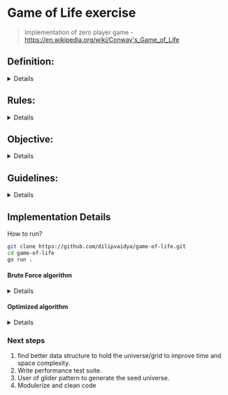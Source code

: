 # Game of Life exercise
> Implementation of zero player game - https://en.wikipedia.org/wiki/Conway's_Game_of_Life

## Definition​:
<details>

<p>
The universe of the Game of Life is an infinite two­dimensional orthogonal grid of square cells, each of
which is in one of two possible states, alive​ or dead.​ Every cell interacts with its eight neighbours, which
are the cells that are horizontally, vertically, or diagonally adjacent.
</p>

</details>

## Rules​:
<details>

At each step in time, the following transitions occur:
1. Any live cell with fewer than two live neighbours dies​, as if caused by under­population.
2. Any live cell with two or three live neighbours lives​ on to the next generation.
3. Any live cell with more than three live neighbours dies​, as if by overcrowding.
4. Any dead cell with exactly three live neighbours becomes a live cell,​ as if by reproduction.

<p>
The initial pattern constitutes the seed of the system. The first generation is created by applying the above
rules simultaneously to every cell in the seed—births and deaths occur simultaneously, and the discrete
moment at which this happens is sometimes called a tick (in other words, each generation is a pure
function of the preceding one). The rules continue to be applied repeatedly to create further generations.
</p>

</details>

## Objective​:
<details>

1. Implement game of life data structures and algorithm
2. Demonstrate that game of life algorithm works

> Note: the program has to run and work properly (working program is better than in­progress design).

> Note: use a ‘Glider’ pattern placed in the middle of 25x25 cell universe for this exercise.
</details>

## Guidelines:
<details>

1. Please limit yourself to no more than 2 hours for this exercise.
2. Use any language and/or frameworks you’d like.
3. No actual “UI” is required ­ console output is fine.
4. Be ready to explain your design decisions and how you might improve/expand upon your solution.
5. Please submit your solution using Github or Dropbox or Google Drive or etc.
6. Include any setup details as needed to make your solution run.
7. Please email us if you have any questions.
</details>

## Implementation Details
How to run?
```bash
git clone https://github.com/dilipvaidya/game-of-life.git
cd game-of-life
go run .
```


#### Brute Force algorithm
<details>

1. Let's call a game grid as `universe` which is a 2-dimentional array of integers with possibility of only binary values - either '1' (live) or '0' (dead). Every time tick will hold the current copy of the universe.
2. While producing next generation at next tick, a new universe will be constrcuted of same original size. Original/previois snapshot of universe will be traversed and the game rules will be applied to find the possible values for new universe (cells are dead or alive)
3. Before calculating next generation of universe, a original/previous universe will be traversed to find an alive and dead neighbours of each of the cell (8 neighbours) which then further will be traverse to finalize the cell values in new universe.

##### Time and Space Complexity

<p>

Assume there are `n` number of rows and `m` number of columns in the universe
1. Time complexity: 
> O(n x m x 8) -> O(n x m); 8 is the time
2. Space Complexity:
> O(n x m) 

##### limitations
1. This solution won't scale well for bigger values of `n` and `m` like 1000.

</details>

#### Optimized algorithm
<details>

###### ideas
1. use better data structure. Universe has only binary values, could that be used?

</details>

### Next steps
1. find better data structure to hold the universe/grid to improve time and space complexity.
2. Write performance test suite.
3. User of glider pattern to generate the seed universe.
4. Modulerize and clean code
